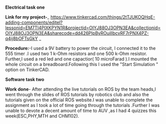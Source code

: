 **Electrical task one**

**Link for my project-**_ https://www.tinkercad.com/things/2tTJUKOQHqE-adding-components/editel?lessonid=EM7TI4PIXKPYN1R&projectid=OIYJ88OJ3OPN3EA&collectionid=OIYJ88OJ3OPN3EA&sharecode=dd426PIpByROuillbcvRF7rPNX4PZ-q4ij8bOFTsGkY _

**Procedure:**-I used a 9V battery to power the circuit, I connected it to the 555 timer .I used two 1 k-Ohm resistors and one 500 k-Ohm resistor. Further,I used a red led and one capactior( 10 microFarad ).I mounted the whole circuit on a breadboard.Following this I used the "Start Simulation " option on TinkerCAD. 


**Software task two**

**Work done**- After attending the live tutorials on ROS by the team heads,I went through the slides of ROS tutorials by  robotics club and also the tutorials given on the official ROS website.I was unable to complete the assignment as I took a lot of time going through the tutorials .Further I was unable to devote a decent amount of time to AUV ,as I had 4 quizzes this week(ESC,PHY,MTH and CHM102). 

